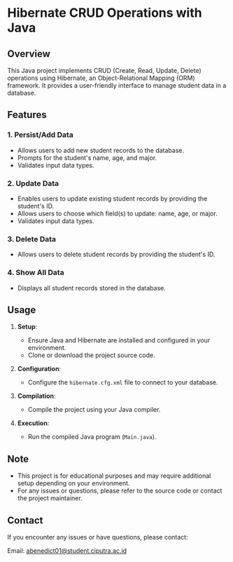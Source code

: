 # Hibernate CRUD Operations with Java

## Overview

This Java project implements CRUD (Create, Read, Update, Delete) operations using Hibernate, an Object-Relational Mapping (ORM) framework. It provides a user-friendly interface to manage student data in a database.

## Features

### 1. Persist/Add Data
   - Allows users to add new student records to the database.
   - Prompts for the student's name, age, and major.
   - Validates input data types.

### 2. Update Data
   - Enables users to update existing student records by providing the student's ID.
   - Allows users to choose which field(s) to update: name, age, or major.
   - Validates input data types.

### 3. Delete Data
   - Allows users to delete student records by providing the student's ID.

### 4. Show All Data
   - Displays all student records stored in the database.

## Usage

1. **Setup**:
   - Ensure Java and Hibernate are installed and configured in your environment.
   - Clone or download the project source code.

2. **Configuration**:
   - Configure the `hibernate.cfg.xml` file to connect to your database.

3. **Compilation**:
   - Compile the project using your Java compiler.

4. **Execution**:
   - Run the compiled Java program (`Main.java`).

## Note

- This project is for educational purposes and may require additional setup depending on your environment.
- For any issues or questions, please refer to the source code or contact the project maintainer.

## Contact

If you encounter any issues or have questions, please contact:

Email: abenedict01@student.ciputra.ac.id
